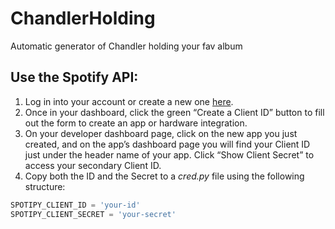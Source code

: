# ChandlerHolding
Automatic generator of Chandler holding your fav album

## Use the Spotify API:
1. Log in into your account or create a new one [here](https://developer.spotify.com/dashboard/).
2. Once in your dashboard, click the green “Create a Client ID” button to fill out the form to create an app or hardware integration.
3. On your developer dashboard page, click on the new app you just created, and on the app’s dashboard page you will find your Client ID just under the header name of your app. Click “Show Client Secret” to access your secondary Client ID.
4. Copy both the ID and the Secret to a *cred.py* file using the following structure:

```python
SPOTIPY_CLIENT_ID = 'your-id'
SPOTIPY_CLIENT_SECRET = 'your-secret'
```

